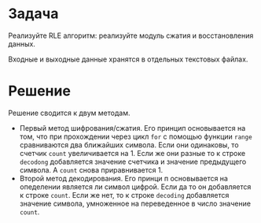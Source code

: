 # Задача
Реализуйте RLE алгоритм: реализуйте модуль сжатия и восстановления данных.

Входные и выходные данные хранятся в отдельных текстовых файлах.

# Решение
Решение сводится к двум методам.
+ Первый метод шифрования/сжатия. Его принцип основывается на том, что при прохождении через цикл `for` с помощью функции `range` сравниваются два ближайших символа. Если они одинаковы, то счетчик `count` увеличивается на 1. Если же они разные то к строке `decodong` добавляется значение счетчика и значение предыдущего символа. А `count` снова приравнивается 1.
+ Второй метод декодирования. Его принци п основывается на опеделении является ли символ цифрой. Если да то он добавляется к строке `count`. Если же нет, то к строке `decoding` добавляется значение символа, умноженное на переведенное в число значение `count`.